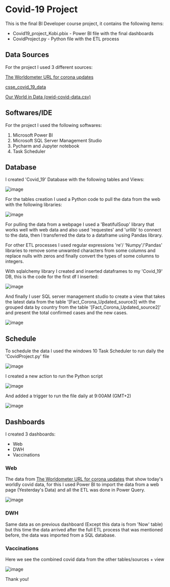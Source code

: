# Covid-19 Project

This is the final BI Developer course project, it contains the following items:
* Covid19_project_Kobi.pbix - Power BI file with the final dashboards
* CovidProject.py - Python file with the ETL process

## Data Sources
For the project I used 3 different sources:

[The Worldometer URL for corona updates](https://www.worldometers.info/coronavirus/)

[csse_covid_19_data](https://github.com/CSSEGISandData/COVID-19/tree/master/csse_covid_19_data/csse_covid_19_daily_reports)

[Our World in Data (owid-covid-data.csv)](https://github.com/owid/covid-19-data/tree/master/public/data)

## Softwares/IDE
For the project I used the following softwares:

1. Microsoft Power BI
2. Microsoft SQL Server Management Studio
3. Pycharm and Jupyter notebook
4. Task Scheduler


## Database
I created 'Covid_19' Database with the following tables and Views:

![image](https://user-images.githubusercontent.com/93876043/141199802-eb4303ba-5339-418e-af07-7f9cd56817fd.png)

For the tables creation I used a Python code to pull the data from the web with the following libraries:

![image](https://user-images.githubusercontent.com/93876043/141200304-d53089f3-4ef4-4dfe-9342-187e12a70756.png)

For pulling the data from a webpage I used a 'BeatifulSoup' library that works well with web data and also used 'requestes' and 'urllib' to connect to the data, then I transferred the data to a dataframe using Pandas library.

For other ETL processes I used regular expressions 're'/ 'Numpy'/'Pandas' libraries to remove some unwanted characters from some columns and replace nulls with zeros and finally convert the types of some columns to integers.

With sqlalchemy library I created and inserted dataframes to my 'Covid_19' DB, this is the code for the first df I inserted:

![image](https://user-images.githubusercontent.com/93876043/141200827-0a6e3ae7-1694-4422-a74d-c8e2ad769ce7.png)

And finally I user SQL server management studio to create a view that takes the latest data from the table '[Fact_Corona_Updated_source3] with the grouped data by country from the table '[Fact_Corona_Updated_source2]' and present the total confirmed cases and the new cases.

![image](https://user-images.githubusercontent.com/93876043/141202941-87206fcc-b3ad-4b1a-a29e-6001babec3c1.png)

## Schedule
To schedule the data I used the windows 10 Task Scheduler to run daily the 'CovidProject.py' file

![image](https://user-images.githubusercontent.com/93876043/141203738-fd3754c6-afde-4c1b-9cba-e7b668175622.png)

I created a new action to run the Python script

![image](https://user-images.githubusercontent.com/93876043/141203980-6722d089-5e5e-45db-8bf5-1e5b11d2c42f.png)

And added a trigger to run the file daily at 9:00AM (GMT+2)

![image](https://user-images.githubusercontent.com/93876043/141204107-f2fecd6d-7faf-4e8c-8694-0832919e109e.png)

## Dashboards
I created 3 dashboards:

* Web
* DWH
* Vaccinations

### Web

The data from [The Worldometer URL for corona updates](https://www.worldometers.info/coronavirus/) that show today's worldly covid data, for this I used Power BI to import the data from a web page (Yesterday's Data) and all the ETL was done in Power Query.

![image](https://user-images.githubusercontent.com/93876043/141204630-032d0f51-1363-4c3d-8348-9b1c8c5b7842.png)

### DWH

Same data as on previous dashboard (Except this data is from 'Now' table) but this time the data arrived after the full ETL process that was mentioned before, the data was imported from a SQL database.

### Vaccinations

Here we see the combined covid data from the other tables/sources + view

![image](https://user-images.githubusercontent.com/93876043/141205612-ac231f36-e791-4ff0-bab5-a6d905db37f5.png)


Thank you!






